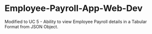 # Employee-Payroll-App-Web-Dev

Modified to UC 5 - Ability to view Employee Payroll details in a Tabular Format from JSON Object.
